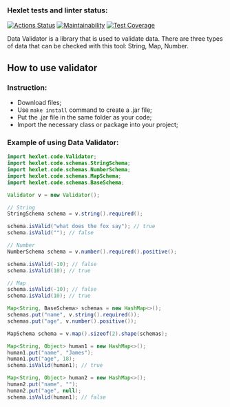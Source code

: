 ### Hexlet tests and linter status:
[![Actions Status](https://github.com/maxtiish/java-project-78/actions/workflows/hexlet-check.yml/badge.svg)](https://github.com/maxtiish/java-project-78/actions)
[![Maintainability](https://api.codeclimate.com/v1/badges/a5d0b734732ae3e09489/maintainability)](https://codeclimate.com/github/maxtiish/java-project-78/maintainability)
[![Test Coverage](https://api.codeclimate.com/v1/badges/a5d0b734732ae3e09489/test_coverage)](https://codeclimate.com/github/maxtiish/java-project-78/test_coverage)

Data Validator is a library that is used to validate data. There are three types of data that can be checked with this tool: String, Map, Number.

## How to use validator
### Instruction:
* Download files;
* Use ```make install``` command to create a .jar file;
* Put the .jar file in the same folder as your code;
* Import the necessary class or package into your project;

### Example of using Data Validator:
```java
import hexlet.code.Validator;
import hexlet.code.schemas.StringSchema;
import hexlet.code.schemas.NumberSchema;
import hexlet.code.schemas.MapSchema;
import hexlet.code.schemas.BaseSchema;

Validator v = new Validator();

// String
StringSchema schema = v.string().required();

schema.isValid("what does the fox say"); // true
schema.isValid(""); // false

// Number
NumberSchema schema = v.number().required().positive();

schema.isValid(-10); // false
schema.isValid(10); // true

// Map
schema.isValid(-10); // false
schema.isValid(10); // true

Map<String, BaseSchema> schemas = new HashMap<>();
schemas.put("name", v.string().required());
schemas.put("age", v.number().positive());

MapSchema schema = v.map().sizeof(2).shape(schemas);

Map<String, Object> human1 = new HashMap<>();
human1.put("name", "James");
human1.put("age", 18);
schema.isValid(human1); // true

Map<String, Object> human2 = new HashMap<>();
human2.put("name", "");
human2.put("age", null);
schema.isValid(human1); // false
```
